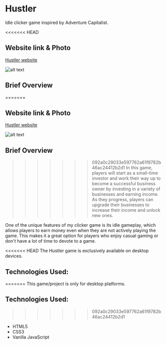# Hustler

Idle clicker game inspired by Adventure Capitalist.

<<<<<<< HEAD
## Website link & Photo

[Hustler website](https://vajkke.github.io/hustler/)

![alt text](https://i.ibb.co/127nZ05/Screenshot-from-2023-01-15-20-44-52.png)

## Brief Overview

=======


## Website link & Photo
[Hustler website](https://vajkke.github.io/hustler/)

![alt text](https://i.ibb.co/127nZ05/Screenshot-from-2023-01-15-20-44-52.png)


## Brief Overview
>>>>>>> 092a0c29033e597762a61f9782b46ac24412b2d1
In this game, players will start as a small-time investor and work their way up to become a successful business owner by investing in a variety of businesses and earning income. As they progress, players can upgrade their businesses to increase their income and unlock new ones.

One of the unique features of my clicker game is its idle gameplay, which allows players to earn money even when they are not actively playing the game. This makes it a great option for players who enjoy casual gaming or don't have a lot of time to devote to a game.

<<<<<<< HEAD
The Hustler game is exclusively available on desktop devices.

## Technologies Used:

=======
This game/project is only for desktop platforms.


## Technologies Used:
>>>>>>> 092a0c29033e597762a61f9782b46ac24412b2d1
- HTML5
- CSS3
- Vanilla JavaScript
